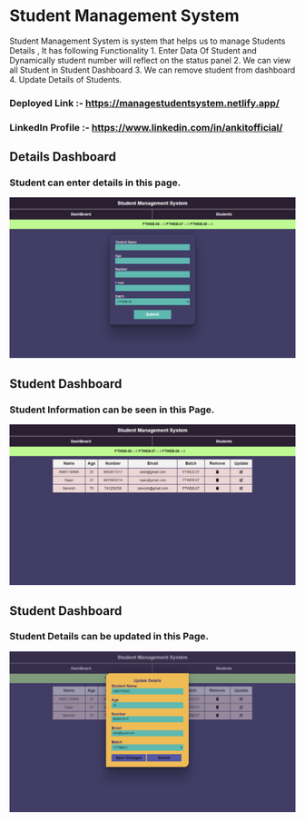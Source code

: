 # Student Management System 

Student Management System is system that helps us to manage Students Details , It has following Functionality 1. Enter Data Of Student and Dynamically student number will reflect on the status panel 2. We can view all Student in Student Dashboard 3. We can remove student from dashboard 4. Update Details of Students.

### Deployed Link :- https://managestudentsystem.netlify.app/
### LinkedIn Profile :- https://www.linkedin.com/in/ankitofficial/

## Details Dashboard
### Student can enter details in this page.
![details](https://github.com/AnkitRana26/Student-Managment/blob/main/src/Details%20DashBoard.png)


## Student Dashboard
### Student Information can be seen in this Page.
![student](https://github.com/AnkitRana26/Student-Managment/blob/main/src/Student%20Dashboard.png)


## Student Dashboard
### Student Details can be updated in this Page.
![update](https://github.com/AnkitRana26/Student-Managment/blob/main/src/update.png)

